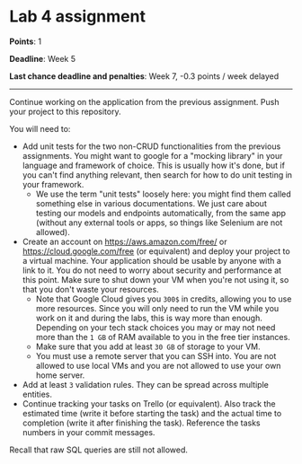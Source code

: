 # Lab 4 assignment

**Points**: 1

**Deadline**: Week 5

**Last chance deadline and penalties**: Week 7, -0.3 points / week delayed

----

Continue working on the application from the previous assignment. Push your project to this repository.

You will need to:
- Add unit tests for the two non-CRUD functionalities from the previous assignments. You might want to google for a "mocking library" in your language and framework of choice. This is usually how it's done, but if you can't find anything relevant, then search for how to do unit testing in your framework.  
    - We use the term "unit tests" loosely here: you might find them called something else in various documentations. We just care about testing our models and endpoints automatically, from the same app (without any external tools or apps, so things like Selenium are not allowed).  
- Create an account on https://aws.amazon.com/free/ or https://cloud.google.com/free (or equivalent) and deploy your project to a virtual machine. Your application should be usable by anyone with a link to it. You do not need to worry about security and performance at this point. Make sure to shut down your VM when you're not using it, so that you don't waste your resources.  
    - Note that Google Cloud gives you `300$` in credits, allowing you to use more resources. Since you will only need to run the VM while you work on it and during the labs, this is way more than enough. Depending on your tech stack choices you may or may not need more than the `1 GB` of RAM available to you in the free tier instances.  
    - Make sure that you add at least `30 GB` of storage to your VM.  
    - You must use a remote server that you can SSH into. You are not allowed to use local VMs and you are not allowed to use your own home server.
- Add at least `3` validation rules. They can be spread across multiple entities.
- Continue tracking your tasks on Trello (or equivalent). Also track the estimated time (write it before starting the task) and the actual time to completion (write it after finishing the task). Reference the tasks numbers in your commit messages.

Recall that raw SQL queries are still not allowed.
